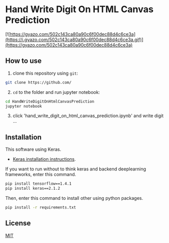 ﻿# Hand Write Digit On HTML Canvas Prediction

[![https://gyazo.com/502c143ca80a90c6f00dec88d4c6ce3a](https://i.gyazo.com/502c143ca80a90c6f00dec88d4c6ce3a.gif)](https://gyazo.com/502c143ca80a90c6f00dec88d4c6ce3a)

## How to use

1. clone this repository using `git`:

```sh
git clone https://github.com/
```

2. `cd` to the folder and run jupyter notebook:
```sh
cd HandWriteDigitOnHtmlCanvasPrediction
jupyter notebook
```

3. click 'hand_write_digit_on_html_canvas_prediction.ipynb' and write digit ...

## Installation

This software using Keras.
- [Keras installation instructions](https://github.com/keras-team/keras#installation).

If you want to run without to think keras and backend deeplearning frameworks, enter this command.   
```sh
pip install tensorflow==1.4.1
pip install keras==2.1.2
```

Then, enter this command to install other using python packages.
```sh
pip install -r requirements.txt
```

## License

[MIT](LICENSE.md)
